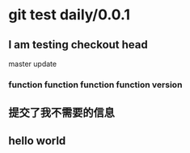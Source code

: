 # git test daily/0.0.1

## I am testing checkout head

master update


### function function function function version

## 提交了我不需要的信息


## hello world
